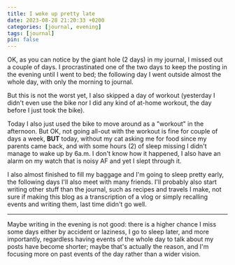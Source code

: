 ```yaml
---
title: I woke up pretty late
date: 2023-08-28 21:20:33 +0200
categories: [journal, evening]
tags: [journal]
pin: false
---
```


OK, as you can notice by the giant hole (2 days) in my journal, I missed out a couple of days.
I procrastinated one of the two days to keep the posting in the evening until I went to bed; the following day I went outside almost the whole day, with only the morning to journal.

But this is not the worst yet, I also skipped a day of workout (yesterday I didn't even use the bike nor I did any kind of at-home workout, the day before I just took the bike).

Today I also just used the bike to move around as a "workout" in the afternoon.
But OK, not going all-out with the workout is fine for couple of days a week, **BUT** today, without my cat asking me for food since my parents came back, and with some hours (2) of sleep missing I didn't manage to wake up by 6a.m.
I don't know how it happened, I also have an alarm on my watch that is noisy AF and yet I slept through it.

I also almost finished to fill my baggage and I'm going to sleep pretty early, the following days I'll also meet with many friends.
I'll probably also start writing other stuff than the journal, such as recipes and travels I make, not sure if making this blog as a transcription of a vlog or simply recalling events and writing them, last time didn't go well.

---

Maybe writing in the evening is not good: there is a higher chance I miss some days either by accident or laziness, I go to sleep later, and more importantly, regardless having events of the whole day to talk about my posts have become shorter; maybe that's actually the reason, and I'm focusing more on past events of the day rather than a wider vision.

